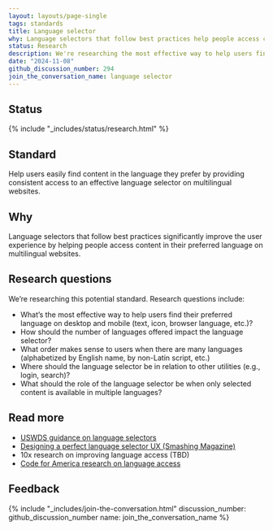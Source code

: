 ```yaml
---
layout: layouts/page-single
tags: standards
title: Language selector
why: Language selectors that follow best practices help people access content in their preferred language on multilingual websites. 
status: Research
description: We're researching the most effective way to help users find their preferred language on desktop and mobile.
date: "2024-11-08"
github_discussion_number: 294
join_the_conversation_name: language selector
---
```


## Status

{% include "_includes/status/research.html" %}

## Standard

Help users easily find content in the language they prefer by providing consistent access to an effective language selector on multilingual websites.

## Why

Language selectors that follow best practices significantly improve the user experience by helping people access content in their preferred language on multilingual websites. 

## Research questions

We’re researching this potential standard. Research questions include:
- What’s the most effective way to help users find their preferred language on desktop and mobile (text, icon, browser language, etc.)?
- How should the number of languages offered impact the language selector?
- What order makes sense to users when there are many languages (alphabetized by English name, by non-Latin script, etc.)
- Where should the language selector be in relation to other utilities (e.g., login, search)?
- What should the role of the language selector be when only selected content is available in multiple languages?


## Read more

- [USWDS guidance on language selectors](https://designsystem.digital.gov/components/language-selector/)
- [Designing a perfect language selector UX (Smashing Magazine)](https://www.smashingmagazine.com/2022/05/designing-better-language-selector/)
- 10x research on improving language access (TBD)
- [Code for America research on language access](https://docs.google.com/presentation/d/1eV5if-e2P2sVyeJGMt3oLK15rpxM8UH8RC6Rnbf_7uk/edit#slide=id.g13ca625b299_1_10)


## Feedback

{% include "_includes/join-the-conversation.html" discussion_number: github_discussion_number name: join_the_conversation_name %}

